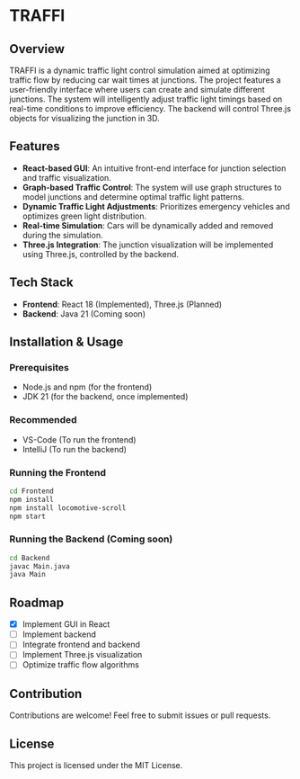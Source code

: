 # TRAFFI

## Overview
TRAFFI is a dynamic traffic light control simulation aimed at optimizing traffic flow by reducing car wait times at junctions. The project features a user-friendly interface where users can create and simulate different junctions. The system will intelligently adjust traffic light timings based on real-time conditions to improve efficiency. The backend will control Three.js objects for visualizing the junction in 3D.

## Features
- **React-based GUI**: An intuitive front-end interface for junction selection and traffic visualization.
- **Graph-based Traffic Control**: The system will use graph structures to model junctions and determine optimal traffic light patterns.
- **Dynamic Traffic Light Adjustments**: Prioritizes emergency vehicles and optimizes green light distribution.
- **Real-time Simulation**: Cars will be dynamically added and removed during the simulation.
- **Three.js Integration**: The junction visualization will be implemented using Three.js, controlled by the backend.

## Tech Stack
- **Frontend**: React 18 (Implemented), Three.js (Planned)
- **Backend**: Java 21 (Coming soon)

## Installation & Usage
### Prerequisites
- Node.js and npm (for the frontend)
- JDK 21 (for the backend, once implemented)
### Recommended
- VS-Code (To run the frontend)
- IntelliJ (To run the backend)

### Running the Frontend
```sh
cd Frontend
npm install
npm install locomotive-scroll
npm start
```

### Running the Backend (Coming soon)
```sh
cd Backend
javac Main.java
java Main
```

## Roadmap
- [x] Implement GUI in React
- [ ] Implement backend
- [ ] Integrate frontend and backend
- [ ] Implement Three.js visualization
- [ ] Optimize traffic flow algorithms

## Contribution
Contributions are welcome! Feel free to submit issues or pull requests.

## License
This project is licensed under the MIT License.

